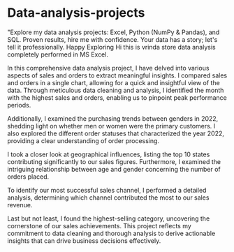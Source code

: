 # Data-analysis-projects
"Explore my data analysis projects: Excel, Python (NumPy &amp; Pandas), and SQL. Proven results, hire me with confidence. Your data has a story; let's tell it professionally. Happy Exploring
Hi this is vrinda store data analysis completely performed in MS Excel.

In this comprehensive data analysis project, I have delved into various aspects of sales and orders to extract meaningful insights. I compared sales and orders in a single chart, allowing for a quick and insightful view of the data. Through meticulous data cleaning and analysis, I identified the month with the highest sales and orders, enabling us to pinpoint peak performance periods. 

Additionally, I examined the purchasing trends between genders in 2022, shedding light on whether men or women were the primary customers. I also explored the different order statuses that characterized the year 2022, providing a clear understanding of order processing. 

I took a closer look at geographical influences, listing the top 10 states contributing significantly to our sales figures. Furthermore, I examined the intriguing relationship between age and gender concerning the number of orders placed. 

To identify our most successful sales channel, I performed a detailed analysis, determining which channel contributed the most to our sales revenue. 

Last but not least, I found the highest-selling category, uncovering the cornerstone of our sales achievements. This project reflects my commitment to data cleaning and thorough analysis to derive actionable insights that can drive business decisions effectively.
